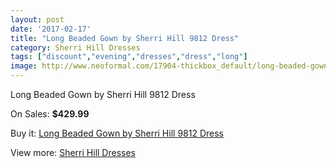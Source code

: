 ```yaml
---
layout: post
date: '2017-02-17'
title: "Long Beaded Gown by Sherri Hill 9812 Dress"
category: Sherri Hill Dresses
tags: ["discount","evening","dresses","dress","long"]
image: http://www.neoformal.com/17904-thickbox_default/long-beaded-gown-by-sherri-hill-9812-dress.jpg
---
```

Long Beaded Gown by Sherri Hill 9812 Dress

On Sales: **$429.99**
<a href="https://www.neoformal.com/en/sherri-hill-dresses-2014/5794-long-beaded-gown-by-sherri-hill-9812-dress.html"><amp-img layout="responsive" width="600" height="600" src="//www.neoformal.com/17904-thickbox_default/long-beaded-gown-by-sherri-hill-9812-dress.jpg" alt="Long Beaded Gown by Sherri Hill 9812 Dress 0" /></a>
<a href="https://www.neoformal.com/en/sherri-hill-dresses-2014/5794-long-beaded-gown-by-sherri-hill-9812-dress.html"><amp-img layout="responsive" width="600" height="600" src="//www.neoformal.com/17905-thickbox_default/long-beaded-gown-by-sherri-hill-9812-dress.jpg" alt="Long Beaded Gown by Sherri Hill 9812 Dress 1" /></a>
<a href="https://www.neoformal.com/en/sherri-hill-dresses-2014/5794-long-beaded-gown-by-sherri-hill-9812-dress.html"><amp-img layout="responsive" width="600" height="600" src="//www.neoformal.com/17906-thickbox_default/long-beaded-gown-by-sherri-hill-9812-dress.jpg" alt="Long Beaded Gown by Sherri Hill 9812 Dress 2" /></a>
<a href="https://www.neoformal.com/en/sherri-hill-dresses-2014/5794-long-beaded-gown-by-sherri-hill-9812-dress.html"><amp-img layout="responsive" width="600" height="600" src="//www.neoformal.com/17907-thickbox_default/long-beaded-gown-by-sherri-hill-9812-dress.jpg" alt="Long Beaded Gown by Sherri Hill 9812 Dress 3" /></a>

Buy it: [Long Beaded Gown by Sherri Hill 9812 Dress](https://www.neoformal.com/en/sherri-hill-dresses-2014/5794-long-beaded-gown-by-sherri-hill-9812-dress.html "Long Beaded Gown by Sherri Hill 9812 Dress")

View more: [Sherri Hill Dresses](https://www.neoformal.com/en/73-sherri-hill-dresses-2014 "Sherri Hill Dresses")